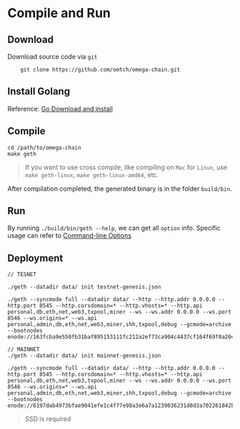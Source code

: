 # Compile and Run

## Download
Download source code via `git`
```
    git clone https://github.com/omtch/omega-chain.git
```
## Install Golang
Reference: [Go Download and install](https://golang.org/doc/install)

## Compile
```
cd /path/to/omega-chain
make geth
```
> If you want to use cross compile, like compiling on `Mac` for `Linux`, use `make geth-linux`, `make geth-linux-amd64`, etc.


After compilation completed, the generated binary is in the folder `build/bin`.

## Run
By running `./build/bin/geth --help`, we can get all `option` info. Specific usage can refer to [Command-line Options](https://geth.ethereum.org/docs/interface/command-line-options)

## Deployment

```
// TESNET

./geth --datadir data/ init testnet-genesis.json

./geth --syncmode full --datadir data/ --http --http.addr 0.0.0.0 --http.port 8545 --http.corsdomain=* --http.vhosts=* --http.api personal,db,eth,net,web3,txpool,miner --ws --ws.addr 0.0.0.0 --ws.port 8546 --ws.origins=* --ws.api personal,admin,db,eth,net,web3,miner,shh,txpool,debug --gcmode=archive --bootnodes enode://163fcba9e550fb31baf895153111fc212a2ef73ca904c4437cf164f69f0a2046b5b2090d2a7ab2dcec9dbc1e9787bb94468c39b7ea1c56dfb55664971924e47b@34.64.149.189:32668
```



```
// MAINNET
./geth --datadir data/ init mainnet-genesis.json

./geth --syncmode full --datadir data/ --http --http.addr 0.0.0.0 --http.port 8545 --http.corsdomain=* --http.vhosts=* --http.api personal,db,eth,net,web3,txpool,miner --ws --ws.addr 0.0.0.0 --ws.port 8546 --ws.origins=* --ws.api personal,admin,db,eth,net,web3,miner,shh,txpool,debug --gcmode=archive --bootnodes enode://6197dab4973bfae9041efe1c4f77e98a3e6a7a1239036231d8d3a702261842b7b43b81b515d9c0382486c376c45b0f2d1acb6e8383d5187c422cd9a3d1533999@34.133.149.176:32668
```

> SSD is required
